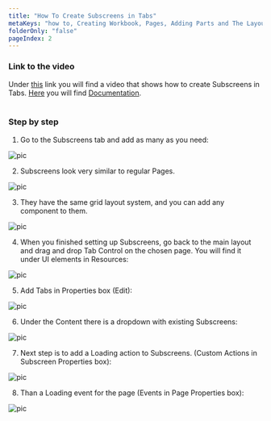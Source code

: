 ```yaml
---
title: "How To Create Subscreens in Tabs"
metaKeys: "how to, Creating Workbook, Pages, Adding Parts and The Layout System"
folderOnly: "false"
pageIndex: 2
---
```





### Link to the video

Under [this](https://profitbasedocs.blob.core.windows.net/videos/Workbook%20-%20Sub%20Screens%20in%20Tabs.mp4) link you will find a video that shows how to create Subscreens in Tabs. [Here](../subscreens.md) you will find [Documentation](../subscreens.md).
<br/>
<br/>

### Step by step


1. Go to the Subscreens tab and add as many as you need:

![pic](https://profitbasedocs.blob.core.windows.net/images/HTsubS%20(1).png)

2. Subscreens look very similar to regular Pages. 

![pic](https://profitbasedocs.blob.core.windows.net/images/HTsubS%20(2).png)

3. They have the same grid layout system, and you can add any component to them.
   
![pic](https://profitbasedocs.blob.core.windows.net/images/HTsubS%20(3).png)

4. When you finished setting up Subscreens, go back to the main layout and drag and drop Tab Control on the chosen page. You will find it under UI elements in Resources:

![pic](https://profitbasedocs.blob.core.windows.net/images/HTsubS%20(4).png)

5. Add Tabs in Properties box (Edit):

![pic](https://profitbasedocs.blob.core.windows.net/images/HTsubS%20(5).png)

6. Under the Content there is a dropdown with existing Subscreens:

![pic](https://profitbasedocs.blob.core.windows.net/images/HTsubS%20(6).png)

7. Next step is to add a Loading action to Subscreens. (Custom Actions in Subscreen Properties box):

![pic](https://profitbasedocs.blob.core.windows.net/images/HTsubS%20(7).png)

8. Than a Loading event for the page (Events in Page Properties box):

![pic](https://profitbasedocs.blob.core.windows.net/images/HTsubS%20(9).png)
